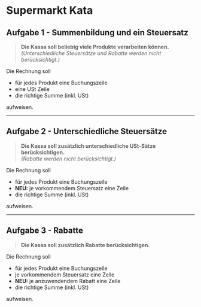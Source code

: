 ﻿# Supermarkt Kata


## Aufgabe 1 - Summenbildung und ein Steuersatz

> **Die Kassa soll beliebig viele Produkte verarbeiten können.**  
> *(Unterschiedliche Steuersätze und Rabatte werden nicht berücksichtigt.)*

Die Rechnung soll
- für jedes Produkt eine Buchungszeile
- eine USt Zeile
- die richtige Summe (inkl. USt)

aufweisen.

---

## Aufgabe 2 - Unterschiedliche Steuersätze

> **Die Kassa soll zusätzlich unterschiedliche USt-Sätze berücksichtigen.**  
> *(Rabatte werden nicht berücksichtigt.)*

Die Rechnung soll
- für jedes Produkt eine Buchungszeile
- **NEU:** je vorkommendem Steuersatz eine Zeile
- die richtige Summe (inkl. USt)

aufweisen.

---

## Aufgabe 3 - Rabatte

> **Die Kassa soll zusätzlich Rabatte berücksichtigen.**

Die Rechnung soll
- für jedes Produkt eine Buchungszeile
- je vorkommendem Steuersatz eine Zeile
- **NEU:** je anzuwendendem Rabatt eine Zeile
- die richtige Summe (inkl. USt)

aufweisen.
